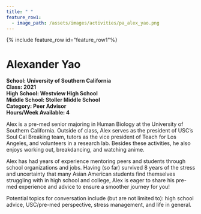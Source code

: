 ```yaml
---
title: " "
feature_row1:
  - image_path: /assets/images/activities/pa_alex_yao.png
---
```


{% include feature_row id="feature_row1"%}

# Alexander Yao

**School: University of Southern California**  
**Class: 2021**  
**High School: Westview High School**  
**Middle School: Stoller Middle School**  
**Category: Peer Advisor**  
**Hours/Week Available: 4**  

Alex is a pre-med senior majoring in Human Biology at the University of Southern California. Outside of class, Alex serves as the president of USC’s Soul Cal Breaking team, tutors as the vice president of Teach for Los Angeles, and volunteers in a research lab. Besides these activities, he also enjoys working out, breakdancing, and watching anime.

Alex has had years of experience mentoring peers and students through school organizations and jobs. Having (so far) survived 8 years of the stress and uncertainty that many Asian American students find themselves struggling with in high school and college, Alex is eager to share his pre-med experience and advice to ensure a smoother journey for you!

Potential topics for conversation include (but are not limited to): high school advice, USC/pre-med perspective, stress management, and life in general.
